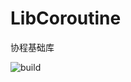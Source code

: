 # LibCoroutine
协程基础库

![build](https://travis-ci.org/androidcomponentproject/LibCoroutine.svg?branch=master)
